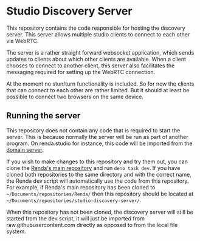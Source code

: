 # Studio Discovery Server

This repository contains the code responsible for hosting the discovery server.
This server allows multiple studio clients to connect to each other via WebRTC.

The server is a rather straight forward websocket application,
which sends updates to clients about which other clients are available.
When a client chooses to connect to another client,
this server also facilitates the messaging required for setting up the WebRTC connection.

At the moment no stun/turn functionality is included. So for now the clients that can connect to each other are rather limited.
But it should at least be possible to connect two browsers on the same device.

## Running the server

This repository does not contain any code that is required to start the server.
This is because normally the server will be run as part of another program.
On renda.studio for instance, this code will be imported from the [domain server](https://github.com/rendajs/domain-server).

If you wish to make changes to this repository and try them out,
you can clone the [Renda's main repository](https://github.com/rendajs/Renda) and run `deno task dev`.
If you have cloned both repositories to the same directory and with the correct name,
the Renda dev script will automatically use the code from this repository.
For example, if Renda's main repository has been cloned to `~/Documents/repositories/Renda/`
then this repository should be located at `~/Documents/repositories/studio-discovery-server/`.

When this repository has not been cloned, the discovery server will still be started from the dev script,
it will just be imported from raw.githubusercontent.com directly as opposed to from the local file system.
